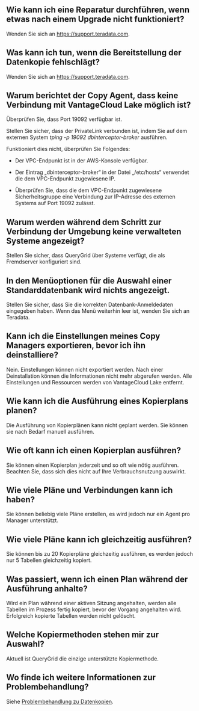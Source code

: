 Wie kann ich eine Reparatur durchführen, wenn etwas nach einem Upgrade nicht funktioniert?
------------------------------------------------------------------------------------------

Wenden Sie sich an <https://support.teradata.com>.

Was kann ich tun, wenn die Bereitstellung der Datenkopie fehlschlägt?
---------------------------------------------------------------------

Wenden Sie sich an <https://support.teradata.com>.

Warum berichtet der Copy Agent, dass keine Verbindung mit VantageCloud Lake möglich ist?
----------------------------------------------------------------------------------------

Überprüfen Sie, dass Port 19092 verfügbar ist.

Stellen Sie sicher, dass der PrivateLink verbunden ist, indem Sie auf dem externen System *tping -p 19092 dbinterceptor-broker* ausführen.

Funktioniert dies nicht, überprüfen Sie Folgendes:

-   Der VPC-Endpunkt ist in der AWS-Konsole verfügbar.

-   Der Eintrag „dbinterceptor-broker“ in der Datei „/etc/hosts“ verwendet die dem VPC-Endpunkt zugewiesene IP.

-   Überprüfen Sie, dass die dem VPC-Endpunkt zugewiesene Sicherheitsgruppe eine Verbindung zur IP-Adresse des externen Systems auf Port 19092 zulässt.

Warum werden während dem Schritt zur Verbindung der Umgebung keine verwalteten Systeme angezeigt?
-------------------------------------------------------------------------------------------------

Stellen Sie sicher, dass QueryGrid über Systeme verfügt, die als Fremdserver konfiguriert sind.

In den Menüoptionen für die Auswahl einer Standarddatenbank wird nichts angezeigt.
----------------------------------------------------------------------------------

Stellen Sie sicher, dass Sie die korrekten Datenbank-Anmeldedaten eingegeben haben. Wenn das Menü weiterhin leer ist, wenden Sie sich an Teradata.

Kann ich die Einstellungen meines Copy Managers exportieren, bevor ich ihn deinstalliere?
-----------------------------------------------------------------------------------------

Nein. Einstellungen können nicht exportiert werden. Nach einer Deinstallation können die Informationen nicht mehr abgerufen werden. Alle Einstellungen und Ressourcen werden von VantageCloud Lake entfernt.

Wie kann ich die Ausführung eines Kopierplans planen?
-----------------------------------------------------

Die Ausführung von Kopierplänen kann nicht geplant werden. Sie können sie nach Bedarf manuell ausführen.

Wie oft kann ich einen Kopierplan ausführen?
--------------------------------------------

Sie können einen Kopierplan jederzeit und so oft wie nötig ausführen. Beachten Sie, dass sich dies nicht auf Ihre Verbrauchsnutzung auswirkt.

Wie viele Pläne und Verbindungen kann ich haben?
------------------------------------------------

Sie können beliebig viele Pläne erstellen, es wird jedoch nur ein Agent pro Manager unterstützt.

Wie viele Pläne kann ich gleichzeitig ausführen?
------------------------------------------------

Sie können bis zu 20 Kopierpläne gleichzeitig ausführen, es werden jedoch nur 5 Tabellen gleichzeitig kopiert.

Was passiert, wenn ich einen Plan während der Ausführung anhalte?
-----------------------------------------------------------------

Wird ein Plan während einer aktiven Sitzung angehalten, werden alle Tabellen im Prozess fertig kopiert, bevor der Vorgang angehalten wird. Erfolgreich kopierte Tabellen werden nicht gelöscht.

Welche Kopiermethoden stehen mir zur Auswahl?
---------------------------------------------

Aktuell ist QueryGrid die einzige unterstützte Kopiermethode.

Wo finde ich weitere Informationen zur Problembehandlung?
---------------------------------------------------------

Siehe [Problembehandlung zu Datenkopien](https://docs.teradata.com/access/sources/dita/topic?dita:topicPath=thg1693478735173.dita).

